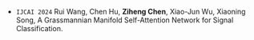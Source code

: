 - ``IJCAI 2024`` Rui Wang, Chen Hu, **Ziheng Chen**, Xiao-Jun Wu, Xiaoning Song, A Grassmannian Manifold Self-Attention Network for Signal Classification.